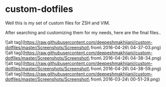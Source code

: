 # custom-dotfiles

Well this is my set of custom files for ZSH and VIM.

After searching and customizing them for my needs, here are the final files..

![alt tag](https://raw.githubusercontent.com/deepeshmakhijani/custom-dotfiles/master/Screenshots/Screenshot\ from\ 2016-04-26\ 04-37-03.png)
![alt tag](https://raw.githubusercontent.com/deepeshmakhijani/custom-dotfiles/master/Screenshots/Screenshot\ from\ 2016-04-26\ 04-38-34.png)
![alt tag](https://raw.githubusercontent.com/deepeshmakhijani/custom-dotfiles/master/Screenshots/Screenshot\ from\ 2016-04-26\ 04-38-59.png)
![alt tag](https://raw.githubusercontent.com/deepeshmakhijani/custom-dotfiles/master/Screenshots/Screenshot\ from\ 2016-03-24\ 00-51-29.png)
